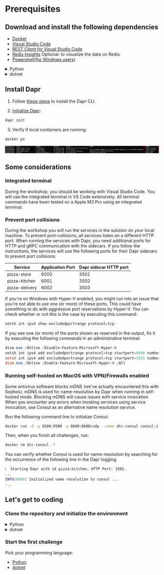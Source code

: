 # Prerequisites

## Download and install the following dependencies

- [Docker](https://docs.docker.com/engine/install/)
- [Visual Studio Code](https://code.visualstudio.com/download)
- [REST Client for Visual Studio Code](https://marketplace.visualstudio.com/items?itemName=humao.rest-client)
- [Redis Insights](https://redis.io/insight/) Optional: to visualize the data on Redis.
- [Powershell(for Windows users)](https://learn.microsoft.com/en-us/powershell/scripting/install/installing-powershell-on-windows?view=powershell-7.4)

<details>

<summary>Python</summary>

- [Python 3](https://www.python.org/downloads/)
- [Python Extension for Visual Studio Code](https://marketplace.visualstudio.com/items?itemName=ms-python.python)

</details>

<details>

<summary>dotnet</summary>

- [dotnet 8.0](https://dotnet.microsoft.com/download/dotnet/8.0)
- [C# Extension for Visual Studio Code](https://marketplace.visualstudio.com/items?itemName=ms-dotnettools.csharp)

</details>

## Install Dapr

1. Follow [these steps](https://docs.dapr.io/getting-started/install-dapr-cli/) to install the Dapr CLI.

2. [Initialize Dapr](https://docs.dapr.io/getting-started/install-dapr-cli/):

```bash
dapr init
```

3. Verify if local containers are running:

```bash
docker ps
```

![containers](./../imgs/docker-ps.png)

## Some considerations

### Integrated terminal 

During the workshop, you should be working with Visual Studio Code. You will use the integrated terminal in VS Code extensively. All terminal commands have been tested on a Apple M3 Pro using an integrated terminal.

### Prevent port collisions

During the workshop you will run the services in the solution on your local machine. To prevent port-collisions, all services listen on a different HTTP port. When running the services with Dapr, you need additional ports for HTTP and gRPC communication with the sidecars. If you follow the instructions, the services will use the following ports for their Dapr sidecars to prevent port collisions:

| Service                    | Application Port | Dapr sidecar HTTP port  |
|----------------------------|------------------|------------------------|
| pizza-store      | 6000             | 3501                   |
| pizza-kitchen      | 6001             | 3502                  |
| pizza-delivery | 6002             | 3503               |

If you're on Windows with Hyper-V enabled, you might run into an issue that you're not able to use one (or more) of these ports. This could have something to do with aggressive port reservations by Hyper-V. You can check whether or not this is the case by executing this command:

```powershell
netsh int ipv4 show excludedportrange protocol=tcp
```

If you see one (or more) of the ports shown as reserved in the output, fix it by executing the following commands in an administrative terminal:

```powershell
dism.exe /Online /Disable-Feature:Microsoft-Hyper-V
netsh int ipv4 add excludedportrange protocol=tcp startport=6000 numberofports=3
netsh int ipv4 add excludedportrange protocol=tcp startport=3501 numberofports=3
dism.exe /Online /Enable-Feature:Microsoft-Hyper-V /All
```

### Running self-hosted on MacOS with VPN/Firewalls enabled

Some antivirus software blocks mDNS (we've actually encountered this with Sophos). mDNS is used for name-resolution by Dapr when running in self-hosted mode. Blocking mDNS will cause issues with service invocation. When you encounter any errors when invoking services using service invocation, use Consul as an alternative name resolution service.

Run the following command line to initialize Consul:

```bash
docker run -d -p 8500:8500 -p 8600:8600/udp --name dtc-consul consul:1.15 agent -dev -client '0.0.0.0'
```

Then, when you finish all challenges, run:

```bash
docker rm dtc-consul -f
```

You can verify whether Consul is used for name-resolution by searching for the occurrence of the following line in the Dapr logging:

```bash
ℹ️  Starting Dapr with id pizza-kitchen. HTTP Port: 3502.
...
INFO[0000] Initialized name resolution to consul ...
...
```

## Let's get to coding

### Clone the repository and initialize the environment

<details>
  
<summary>Python</summary>

On your terminal, run:

```bash
git clone https://github.com/diagrid-labs/dapr-workshop-python.git
cd dapr-worksop-python
```

Install vevn:

```bash
pip install virtualenv
```

Initialize the virtual environment:

```bash
python -m venv env
source env/bin/activate
```

</details>

<details>
  
<summary>dotnet</summary>

On your terminal, run:

```bash
git clone https://github.com/diagrid-labs/dapr-workshop-csharp.git
cd dapr-worksop-csharp
```

</details>

### Start the first challenge

Pick your programming language:

- [Python](/docs/challenge-1/python.md)
- [dotnet](/docs/challenge-1/dotnet.md)

